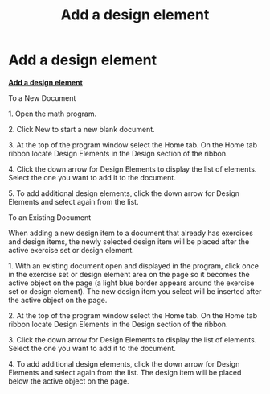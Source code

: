 ﻿---
title: Add a design element
category: tutorials
---

# Add a design element

**<u>Add a design element</u>**

To a New Document

1\. Open the math program.

2\. Click New to start a new blank document.

3\. At the top of the program window select the Home tab. On the Home tab ribbon locate Design Elements in the Design section of the ribbon.

4\. Click the down arrow for Design Elements to display the list of elements. Select the one you want to add it to the document.

5\. To add additional design elements, click the down arrow for Design Elements and select again from the list.

To an Existing Document

When adding a new design item to a document that already has exercises and design items, the newly selected design item will be placed after the active exercise set or design element.

1\. With an existing document open and displayed in the program, click once in the exercise set or design element area on the page so it becomes the active object on the page (a light blue border appears around the exercise set or design element). The new design item you select will be inserted after the active object on the page.

2\. At the top of the program window select the Home tab. On the Home tab ribbon locate Design Elements in the Design section of the ribbon.

3\. Click the down arrow for Design Elements to display the list of elements. Select the one you want to add it to the document.

4\. To add additional design elements, click the down arrow for Design Elements and select again from the list. The design item will be placed below the active object on the page.
